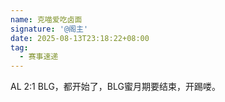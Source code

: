 ```yaml
---
name: 克喵爱吃卤面
signature: '@阁主'
date: 2025-08-13T23:18:22+08:00
tag:
  - 赛事速递
---
```

AL 2:1 BLG，都开始了，BLG蜜月期要结束，开踢喽。
